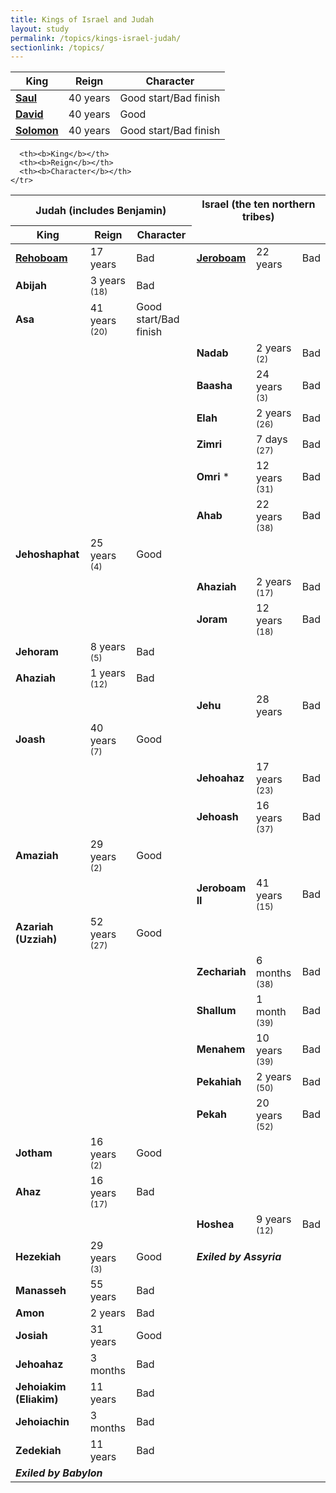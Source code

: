 ```yaml
---
title: Kings of Israel and Judah
layout: study
permalink: /topics/kings-israel-judah/
sectionlink: /topics/
---
```


<table>
  <thead>
    <tr>
      <th><b>King</b></th>
      <th><b>Reign</b></th>
      <th><b>Character</b></th>
    </tr>
  </thead>
  <tbody>
    <tr>
      <td><a href="{{ site.baseurl }}/people/king-saul-son-of-kish/"><b>Saul</b></a></td>
      <td>40 years</td>
      <td class="warning">Good start/Bad finish</td>
    </tr>
    <tr>
      <td><a href="{{ site.baseurl }}/people/king-david-son-of-jesse/"><b>David</b></a></td>
      <td>40 years</td>
      <td class="success">Good</td>
    </tr>
    <tr>
      <td><a href="{{ site.baseurl }}/people/king-solomon-son-of-king-david/"><b>Solomon</b></a></td>
      <td>40 years</td>
      <td class="warning">Good start/Bad finish</td>
    </tr>
  </tbody>
</table>

<table>
  <thead>
    <tr>
      <th colspan="3">Judah (includes Benjamin)</th>
      <th colspan="3">Israel (the ten northern tribes)</th>
    </tr>
    <tr>
      <th><b>King</b></th>
      <th><b>Reign</b></th>
      <th><b>Character</b></th>

      <th><b>King</b></th>
      <th><b>Reign</b></th>
      <th><b>Character</b></th>
    </tr>
  </thead>
  <tbody>
    <tr>
      <td><a href="{{ site.baseurl }}/people/king-rehoboam-son-of-king-solomon/"><b>Rehoboam</b></a></td>
      <td>17 years</td>
      <td class="danger">Bad</td>
      <td><a href="{{ site.baseurl }}/people/king-jeroboam-son-of-nebat/"><b>Jeroboam</b></a></td>
      <td>22 years</td>
      <td class="danger">Bad</td>
    </tr>
    <tr>
      <td><b>Abijah</b></td>
      <td>3 years <small>(18)</small></td>
      <td class="danger">Bad</td>
      <td colspan="2"></td>
      <td class="danger"></td>
    </tr>
    <tr>
      <td><b>Asa</b></td>
      <td>41 years <small>(20)</small></td>
      <td class="warning">Good start/Bad finish</td>
      <td colspan="2"></td>
      <td class="danger"></td>
    </tr>
    <tr>
      <td colspan="2"></td>
      <td class="warning"></td>
      <td><b>Nadab</b></td>
      <td>2 years <small>(2)</small></td>
      <td class="danger">Bad</td>
    </tr>
    <tr>
      <td colspan="2"></td>
      <td class="warning"></td>
      <td><b>Baasha</b></td>
      <td>24 years <small>(3)</small></td>
      <td class="danger">Bad</td>
    </tr>
    <tr>
      <td colspan="2"></td>
      <td class="warning"></td>
      <td><b>Elah</b></td>
      <td>2 years <small>(26)</small></td>
      <td class="danger">Bad</td>
    </tr>
    <tr>
      <td colspan="2"></td>
      <td class="warning"></td>
      <td><b>Zimri</b></td>
      <td>7 days <small>(27)</small></td>
      <td class="danger">Bad</td>
    </tr>
    <tr>
      <td colspan="2"></td>
      <td class="warning"></td>
      <td><b>Omri</b> *</td>
      <td>12 years <small>(31)</small></td>
      <td class="danger">Bad</td>
    </tr>
    <tr>
      <td colspan="2"></td>
      <td class="warning"></td>
      <td><b>Ahab</b></td>
      <td>22 years <small>(38)</small></td>
      <td class="danger">Bad</td>
    </tr>
    <tr>
      <td><b>Jehoshaphat</b></td>
      <td>25 years <small>(4)</small></td>
      <td class="success">Good</td>
      <td colspan="2"></td>
      <td class="danger"></td>
    </tr>
    <tr>
      <td colspan="2"></td>
      <td class="success"></td>
      <td><b>Ahaziah</b></td>
      <td>2 years <small>(17)</small></td>
      <td class="danger">Bad</td>
    </tr>
    <tr>
      <td colspan="2"></td>
      <td class="success"></td>
      <td><b>Joram</b></td>
      <td>12 years <small>(18)</small></td>
      <td class="danger">Bad</td>
    </tr>
    <tr>
      <td><b>Jehoram</b></td>
      <td>8 years <small>(5)</small></td>
      <td class="danger">Bad</td>
      <td colspan="2"></td>
      <td class="danger"></td>
    </tr>
    <tr>
      <td><b>Ahaziah</b></td>
      <td>1 years <small>(12)</small></td>
      <td class="danger">Bad</td>
      <td colspan="2"></td>
      <td class="danger"></td>
    </tr>
    <tr>
      <td colspan="2"></td>
      <td class="danger"></td>
      <td><b>Jehu</b></td>
      <td>28 years</td>
      <td class="danger">Bad</td>
    </tr>
    <tr>
      <td><b>Joash</b></td>
      <td>40 years <small>(7)</small></td>
      <td class="success">Good</td>
      <td colspan="2"></td>
      <td class="danger"></td>
    </tr>
    <tr>
      <td colspan="2"></td>
      <td class="success"></td>
      <td><b>Jehoahaz</b></td>
      <td>17 years <small>(23)</small></td>
      <td class="danger">Bad</td>
    </tr>
    <tr>
      <td colspan="2"></td>
      <td class="success"></td>
      <td><b>Jehoash</b></td>
      <td>16 years <small>(37)</small></td>
      <td class="danger">Bad</td>
    </tr>
    <tr>
      <td><b>Amaziah</b></td>
      <td>29 years <small>(2)</small></td>
      <td class="success">Good</td>
      <td colspan="2"></td>
      <td class="danger"></td>
    </tr>
    <tr>
      <td colspan="2"></td>
      <td class="success"></td>
      <td><b>Jeroboam II</b></td>
      <td>41 years <small>(15)</small></td>
      <td class="danger">Bad</td>
    </tr>
    <tr>
      <td><b>Azariah (Uzziah)</b></td>
      <td>52 years <small>(27)</small></td>
      <td class="success">Good</td>
      <td colspan="2"></td>
      <td class="danger"></td>
    </tr>
    <tr>
      <td colspan="2"></td>
      <td class="success"></td>
      <td><b>Zechariah</b></td>
      <td>6 months <small>(38)</small></td>
      <td class="danger">Bad</td>
    </tr>
    <tr>
      <td colspan="2"></td>
      <td class="success"></td>
      <td><b>Shallum</b></td>
      <td>1 month <small>(39)</small></td>
      <td class="danger">Bad</td>
    </tr>
    <tr>
      <td colspan="2"></td>
      <td class="success"></td>
      <td><b>Menahem</b></td>
      <td>10 years <small>(39)</small></td>
      <td class="danger">Bad</td>
    </tr>
    <tr>
      <td colspan="2"></td>
      <td class="success"></td>
      <td><b>Pekahiah</b></td>
      <td>2 years <small>(50)</small></td>
      <td class="danger">Bad</td>
    </tr>
    <tr>
      <td colspan="2"></td>
      <td class="success"></td>
      <td><b>Pekah</b></td>
      <td>20 years <small>(52)</small></td>
      <td class="danger">Bad</td>
    </tr>
    <tr>
      <td><b>Jotham</b></td>
      <td>16 years <small>(2)</small></td>
      <td class="success">Good</td>
      <td colspan="2"></td>
      <td class="danger"></td>
    </tr>
    <tr>
      <td><b>Ahaz</b></td>
      <td>16 years <small>(17)</small></td>
      <td class="danger">Bad</td>
      <td colspan="2"></td>
      <td class="danger"></td>
    </tr>
    <tr>
      <td colspan="2"></td>
      <td class="danger"></td>
      <td><b>Hoshea</b></td>
      <td>9 years <small>(12)</small></td>
      <td class="danger">Bad</td>
    </tr>
    <tr>
      <td><b>Hezekiah</b></td>
      <td>29 years <small>(3)</small></td>
      <td class="success">Good</td>
      <td colspan="2" class="text-center"><b><em>Exiled by Assyria</em></b></td>
      <td class="danger"></td>
    </tr>
    <tr>
      <td><b>Manasseh</b></td>
      <td>55 years</td>
      <td class="danger">Bad</td>
      <td colspan="3"></td>
    </tr>
    <tr>
      <td><b>Amon</b></td>
      <td>2 years</td>
      <td class="danger">Bad</td>
      <td colspan="3"></td>
    </tr>
    <tr>
      <td><b>Josiah</b></td>
      <td>31 years</td>
      <td class="success">Good</td>
      <td colspan="3"></td>
    </tr>
    <tr>
      <td><b>Jehoahaz</b></td>
      <td>3 months</td>
      <td class="danger">Bad</td>
      <td colspan="3"></td>
    </tr>
    <tr>
      <td><b>Jehoiakim (Eliakim)</b></td>
      <td>11 years</td>
      <td class="danger">Bad</td>
      <td colspan="3"></td>
    </tr>
    <tr>
      <td><b>Jehoiachin</b></td>
      <td>3 months</td>
      <td class="danger">Bad</td>
      <td colspan="3"></td>
    </tr>
    <tr>
      <td><b>Zedekiah</b></td>
      <td>11 years</td>
      <td class="danger">Bad</td>
      <td colspan="3"></td>
    </tr>
    <tr>
      <td colspan="2" class="text-center"><b><em>Exiled by Babylon</em></b></td>
      <td class="danger"></td>
      <td colspan="3"></td>
    </tr>
  </tbody>
</table>
